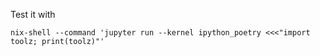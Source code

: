 Test it with

```
nix-shell --command 'jupyter run --kernel ipython_poetry <<<"import toolz; print(toolz)"'
```
